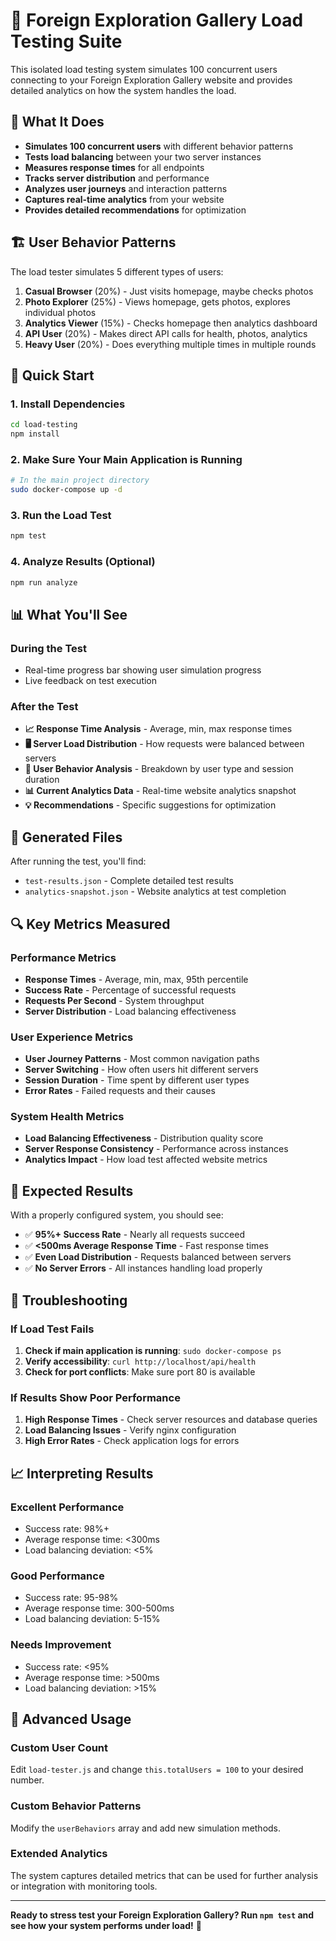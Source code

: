 # 🚀 Foreign Exploration Gallery Load Testing Suite

This isolated load testing system simulates 100 concurrent users connecting to your Foreign Exploration Gallery website and provides detailed analytics on how the system handles the load.

## 🎯 What It Does

- **Simulates 100 concurrent users** with different behavior patterns
- **Tests load balancing** between your two server instances
- **Measures response times** for all endpoints
- **Tracks server distribution** and performance
- **Analyzes user journeys** and interaction patterns
- **Captures real-time analytics** from your website
- **Provides detailed recommendations** for optimization

## 🏗️ User Behavior Patterns

The load tester simulates 5 different types of users:

1. **Casual Browser** (20%) - Just visits homepage, maybe checks photos
2. **Photo Explorer** (25%) - Views homepage, gets photos, explores individual photos
3. **Analytics Viewer** (15%) - Checks homepage then analytics dashboard
4. **API User** (20%) - Makes direct API calls for health, photos, analytics
5. **Heavy User** (20%) - Does everything multiple times in multiple rounds

## 🚀 Quick Start

### 1. Install Dependencies
```bash
cd load-testing
npm install
```

### 2. Make Sure Your Main Application is Running
```bash
# In the main project directory
sudo docker-compose up -d
```

### 3. Run the Load Test
```bash
npm test
```

### 4. Analyze Results (Optional)
```bash
npm run analyze
```

## 📊 What You'll See

### During the Test
- Real-time progress bar showing user simulation progress
- Live feedback on test execution

### After the Test
- **📈 Response Time Analysis** - Average, min, max response times
- **🖥️ Server Load Distribution** - How requests were balanced between servers
- **👤 User Behavior Analysis** - Breakdown by user type and session duration
- **📊 Current Analytics Data** - Real-time website analytics snapshot
- **💡 Recommendations** - Specific suggestions for optimization

## 📁 Generated Files

After running the test, you'll find:

- `test-results.json` - Complete detailed test results
- `analytics-snapshot.json` - Website analytics at test completion

## 🔍 Key Metrics Measured

### Performance Metrics
- **Response Times** - Average, min, max, 95th percentile
- **Success Rate** - Percentage of successful requests
- **Requests Per Second** - System throughput
- **Server Distribution** - Load balancing effectiveness

### User Experience Metrics
- **User Journey Patterns** - Most common navigation paths
- **Server Switching** - How often users hit different servers
- **Session Duration** - Time spent by different user types
- **Error Rates** - Failed requests and their causes

### System Health Metrics
- **Load Balancing Effectiveness** - Distribution quality score
- **Server Response Consistency** - Performance across instances
- **Analytics Impact** - How load test affected website metrics

## 🎯 Expected Results

With a properly configured system, you should see:

- ✅ **95%+ Success Rate** - Nearly all requests succeed
- ✅ **<500ms Average Response Time** - Fast response times
- ✅ **Even Load Distribution** - Requests balanced between servers
- ✅ **No Server Errors** - All instances handling load properly

## 🔧 Troubleshooting

### If Load Test Fails
1. **Check if main application is running**: `sudo docker-compose ps`
2. **Verify accessibility**: `curl http://localhost/api/health`
3. **Check for port conflicts**: Make sure port 80 is available

### If Results Show Poor Performance
1. **High Response Times** - Check server resources and database queries
2. **Load Balancing Issues** - Verify nginx configuration
3. **High Error Rates** - Check application logs for errors

## 📈 Interpreting Results

### Excellent Performance
- Success rate: 98%+
- Average response time: <300ms
- Load balancing deviation: <5%

### Good Performance
- Success rate: 95-98%
- Average response time: 300-500ms
- Load balancing deviation: 5-15%

### Needs Improvement
- Success rate: <95%
- Average response time: >500ms
- Load balancing deviation: >15%

## 🚀 Advanced Usage

### Custom User Count
Edit `load-tester.js` and change `this.totalUsers = 100` to your desired number.

### Custom Behavior Patterns
Modify the `userBehaviors` array and add new simulation methods.

### Extended Analytics
The system captures detailed metrics that can be used for further analysis or integration with monitoring tools.

---

**Ready to stress test your Foreign Exploration Gallery? Run `npm test` and see how your system performs under load!** 🎯